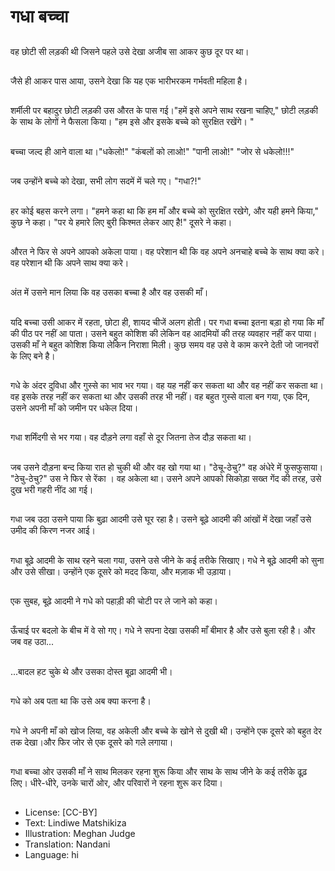 # गधा बच्चा

##
वह छोटी सी लड़की थी जिसने पहले उसे देखा अजीब सा आकर कुछ दूर पर था।

##
जैसे ही आकर पास आया, उसने देखा कि यह एक भारीभरकम गर्भवती महिला है।

##
शर्मीली पर बहादुर छोटी लड़की उस औरत के पास गई।"हमें इसे अपने साथ रखना चाहिए," छोटी लड़की के साथ के लोगों ने फैसला किया। "हम इसे और इसके बच्चे को सुरक्षित रखेंगे। "

##
बच्चा जल्द ही आने वाला था।"धकेलो!" "कंबलों को लाओ!" "पानी लाओ!" "जोर से धकेलो!!!"

##
जब उन्होंने बच्चे को देखा, सभी लोग सदमें में चले गए। "गधा?!"

##
हर कोई बहस करने लगा। "हमने कहा था कि हम माँ और बच्चे को सुरक्षित रखेगे, और यही हमने किया," कुछ ने कहा। "पर ये हमारे लिए बुरी किश्मत लेकर आए है!" दूसरे ने कहा।

##
औरत ने फिर से अपने आपको अकेला पाया। वह परेशान थी कि वह अपने अनचाहे बच्चे के साथ क्या करे। वह परेशान थी कि अपने साथ क्या करे।

##
अंत में उसने मान लिया कि वह उसका बच्चा है और वह उसकी माँ।

##
यदि बच्चा उसी आकर में रहता, छोटा ही, शायद चीजें अलग होती। पर गधा बच्चा इतना बड़ा हो गया कि माँ की पीठ पर नहीं आ पाता। उसने बहुत कोशिश की लेकिन वह आदमियों की तरह व्यवहार नहीं कर पाया। उसकी माँ ने बहुत कोशिश किया लेकिन निराशा मिली। कुछ समय वह उसे वे काम करने देती जो जानवरों के लिए बने है।

##
गधे के अंदर दुविधा और गुस्से का भाव भर गया। वह यह नहीं कर सकता था और वह नहीं कर सकता था। वह इसके तरह नहीं कर सकता था और उसकी तरह भी नहीं। वह बहुत गुस्से वाला बन गया, एक दिन, उसने अपनी माँ को जमीन पर धकेल दिया।

##
गधा शर्मिंदगी से भर गया। वह दौड़ने लगा वहाँ से दूर जितना तेज दौड़ सकता था।

##
जब उसने दौड़ना बन्द किया रात हो चुकी थी और वह खो गया था। "ठेचू-ठेचु?" वह अंधेरे में फुसफुसाया। "ठेचु-ठेचु?" उस ने फिर से रेंका । वह अकेला था। उसने अपने आपको सिकोड़ा सख्त गेंद की तरह, उसे दुख भरी गहरी नींद आ गई।

##
गधा जब उठा उसने पाया कि बुढ़ा आदमी उसे घूर रहा है। उसने बूढ़े आदमी की आंखों में देखा जहाँ उसे उमीद की किरण नजर आई।

##
गधा बूढ़े आदमी के साथ रहने चला गया, उसने उसे जीने के कई तरीके सिखाए। गधे ने बूढ़े आदमी को सुना और उसे सीखा। उन्होंने एक दूसरे को मदद किया, और मज़ाक भी उड़ाया।

##
एक सुबह, बूढ़े आदमी ने गधे को पहाड़ी की चोटी पर ले जाने को कहा।

##
ऊँचाई पर बदलो के बीच में वे सो गए। गधे ने सपना देखा उसकी माँ बीमार है और उसे बुला रही है। और जब वह उठा...

##
...बादल हट चुके थे और उसका दोस्त बूढ़ा आदमी भी।

##
गधे को अब पता था कि उसे अब क्या करना है।

##
गधे ने अपनी माँ को खोज लिया, वह अकेली और बच्चे के खोने से दुखी थी। उन्होंने एक दूसरे को बहुत देर तक देखा।और फिर जोर से एक दूसरे को गले लगाया।

##
गधा बच्चा ओर उसकी माँ ने साथ मिलकर रहना शुरू किया और साथ के साथ जीने के कई तरीके ढूढ़ लिए। धीरे-धीरे, उनके चारों ओर, और परिवारों ने रहना शुरू कर दिया।

##
* License: [CC-BY]
* Text: Lindiwe Matshikiza
* Illustration: Meghan Judge
* Translation: Nandani
* Language: hi
